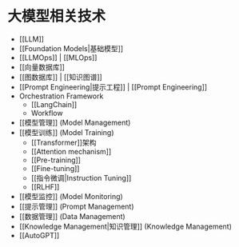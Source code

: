 # 大模型相关技术

- [[LLM]] 
- [[Foundation Models|基础模型]]
- [[LLMOps]] | [[MLOps]]
- [[向量数据库]]
- [[图数据库]]  | [[知识图谱]]
- [[Prompt Engineering|提示工程]] | [[Prompt Engineering]]
- Orchestration Framework
	- [[LangChain]]
	- Workflow
- [[模型管理]] (Model Management)
- [[模型训练]] (Model Training)
	- [[Transformer]]架构
	- [[Attention mechanism]]
	- [[Pre-training]]
	- [[Fine-tuning]] 
	- [[指令微调|Instruction Tuning]] 
	- [[RLHF]]  
- [[模型监控]] (Model Monitoring) 
- [[提示管理]] (Prompt Management)
- [[数据管理]] (Data Management)
- [[Knowledge Management|知识管理]] (Knowledge Management)
- [[AutoGPT]]
